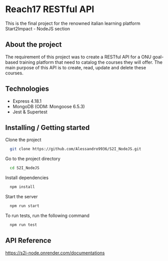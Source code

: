 # Reach17 RESTful API
This is the final project for the renowned italian learning platform Start2Impact - NodeJS section

## About the project
The requirement of this project was to create a RESTful API for a ONU goal-based training platform that need to catalog the courses they will offer. The main purpose of this API is to create, read, update and delete these courses.

## Technologies
- Express 4.18.1
- MongoDB (ODM: Mongoose 6.5.3)
- Jest & Supertest

## Installing / Getting started

Clone the project

```bash
  git clone https://github.com/Alessandro9936/S2I_NodeJS.git
```

Go to the project directory

```bash
  cd S2I_NodeJS
```

Install dependencies

```bash
  npm install
```

Start the server

```bash
  npm run start
```
To run tests, run the following command

```bash
  npm run test
```

## API Reference
https://s2i-node.onrender.com/documentations

